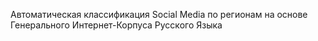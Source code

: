 Автоматическая классификация Social Media по регионам на основе Генерального Интернет-Корпуса Русского Языка
